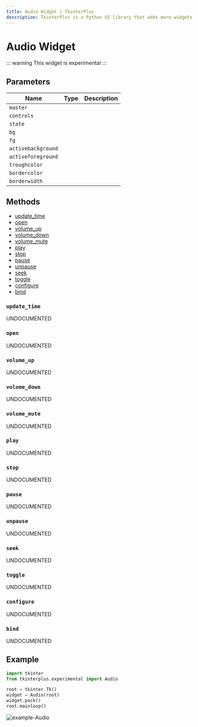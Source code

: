 ```yaml
---
title: Audio Widget | TkinterPlus
description: TkinterPlus is a Python UI library that adds more widgets to Tkinter
---
```


# Audio Widget <Badge type="warning" text="Experimental" />

::: warning
This widget is experimental
:::

## Parameters

| Name               | Type | Description |
| ------------------ | ---- | ----------- |
| `master`           |      |             |
| `controls`         |      |             |
| `state`            |      |             |
| `bg`               |      |             |
| `fg`               |      |             |
| `activebackground` |      |             |
| `activeforeground` |      |             |
| `troughcolor`      |      |             |
| `bordercolor`      |      |             |
| `borderwidth`      |      |             |

## Methods

- [update_time](#update_time)
- [open](#open)
- [volume_up](#volume_up)
- [volume_down](#volume_down)
- [volume_mute](#volume_mute)
- [play](#play)
- [stop](#stop)
- [pause](#pause)
- [unpause](#unpause)
- [seek](#seek)
- [toggle](#toggle)
- [configure](#configure)
- [bind](#bind)

### `update_time`

UNDOCUMENTED

### `open`

UNDOCUMENTED

### `volume_up`

UNDOCUMENTED

### `volume_down`

UNDOCUMENTED

### `volume_mute`

UNDOCUMENTED

### `play`

UNDOCUMENTED

### `stop`

UNDOCUMENTED

### `pause`

UNDOCUMENTED

### `unpause`

UNDOCUMENTED

### `seek`

UNDOCUMENTED

### `toggle`

UNDOCUMENTED

### `configure`

UNDOCUMENTED

### `bind`

UNDOCUMENTED

## Example

```py
import tkinter
from tkinterplus.experimental import Audio

root = tkinter.Tk()
widget = Audio(root)
widget.pack()
root.mainloop()
```

![example-Audio](/images/example-Audio.png)
